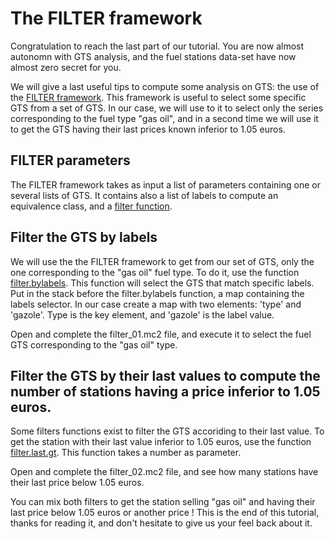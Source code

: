 # The FILTER framework

Congratulation to reach the last part of our tutorial. You are now almost autonomn with GTS analysis, and the fuel stations data-set have now almost zero secret for you.

We will give a last useful tips to compute some analysis on GTS: the use of the [FILTER framework](http://www.warp10.io/reference/frameworks/framework-filter/). This framework is useful to select some specific GTS from a set of GTS. In our case, we will use to it to select only the series corresponding to the fuel type "gas oil", and in a second time we will use it to get the GTS having their last prices known inferior to 1.05 euros.

## FILTER parameters

The FILTER framework takes as input a list of parameters containing one or several lists of GTS. It contains also a list of labels to compute an equivalence class, and a [filter function](http://www.warp10.io/reference/reference/#framework-filters).

## Filter the GTS by labels

We will use the the FILTER framework to get from our set of GTS, only the one corresponding to the "gas oil" fuel type. To do it, use the function [filter.bylabels](http://www.warp10.io/reference/frameworks/filter_bylabels/). This function will select the GTS that match specific labels.
Put in the stack before the filter.bylabels function, a map containing the labels selector. In our case create a map with two elements: 'type' and 'gazole'. Type is the key element, and 'gazole' is the label value.

Open and complete the filter_01.mc2 file, and execute it to select the fuel GTS corresponding to the "gas oil" type.

## Filter the GTS by their last values to compute the number of stations having a price inferior to 1.05 euros.

Some filters functions exist to filter the GTS accoriding to their last value. To get the station with their last value inferior to 1.05 euros, use the function [filter.last.gt](http://www.warp10.io/reference/frameworks/filter_last_gt/). This function takes a number as parameter. 

Open and complete the filter_02.mc2 file, and see how many stations have their last price below 1.05 euros.

You can mix both filters to get the station selling "gas oil" and having their last price below 1.05 euros or another price ! This is the end of this tutorial, thanks for reading it, and don't hesitate to give us your feel back about it.